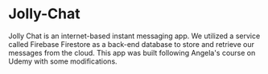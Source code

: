 # Jolly-Chat
Jolly Chat is an internet-based instant messaging app. We utilized a service called Firebase Firestore as a back-end database to store and retrieve our messages from the cloud. This app was built following Angela's course on Udemy with some modifications.
